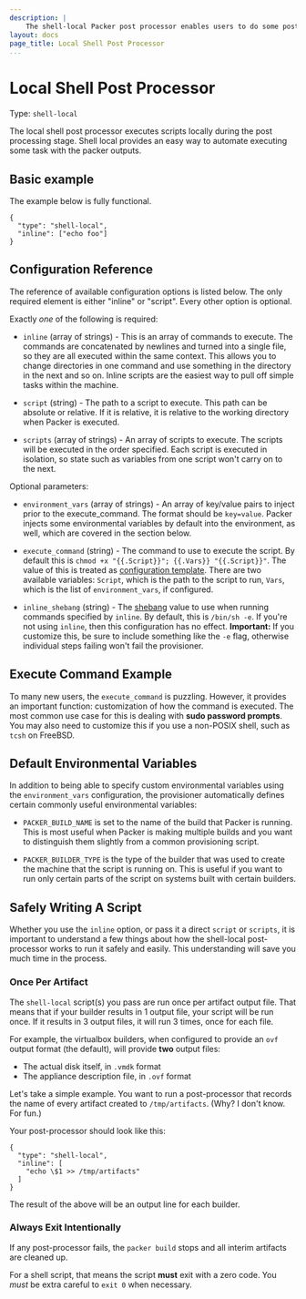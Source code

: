 ```yaml
---
description: |
    The shell-local Packer post processor enables users to do some post processing after artifacts have been built.
layout: docs
page_title: Local Shell Post Processor
...
```


# Local Shell Post Processor

Type: `shell-local`

The local shell post processor executes scripts locally during the post processing stage. Shell local provides an easy
way to automate executing some task with the packer outputs.

## Basic example

The example below is fully functional.

``` {.javascript}
{
  "type": "shell-local",
  "inline": ["echo foo"]
}
```

## Configuration Reference

The reference of available configuration options is listed below. The only
required element is either "inline" or "script". Every other option is optional.

Exactly *one* of the following is required:

-   `inline` (array of strings) - This is an array of commands to execute. The
    commands are concatenated by newlines and turned into a single file, so they
    are all executed within the same context. This allows you to change
    directories in one command and use something in the directory in the next
    and so on. Inline scripts are the easiest way to pull off simple tasks
    within the machine.

-   `script` (string) - The path to a script to execute. This path can be
    absolute or relative. If it is relative, it is relative to the working
    directory when Packer is executed.

-   `scripts` (array of strings) - An array of scripts to execute. The scripts
    will be executed in the order specified. Each script is executed in
    isolation, so state such as variables from one script won't carry on to the
    next.

Optional parameters:

-   `environment_vars` (array of strings) - An array of key/value pairs to
    inject prior to the execute\_command. The format should be `key=value`.
    Packer injects some environmental variables by default into the environment,
    as well, which are covered in the section below.

-   `execute_command` (string) - The command to use to execute the script. By
    default this is `chmod +x "{{.Script}}"; {{.Vars}} "{{.Script}}"`.
    The value of this is treated as [configuration template](/docs/templates/configuration-templates.html).
    There are two available variables: `Script`, which is the path to the script
    to run, `Vars`, which is the list of `environment_vars`, if configured.

-   `inline_shebang` (string) - The
    [shebang](http://en.wikipedia.org/wiki/Shebang_%28Unix%29) value to use when
    running commands specified by `inline`. By default, this is `/bin/sh -e`. If
    you're not using `inline`, then this configuration has no effect.
    **Important:** If you customize this, be sure to include something like the
    `-e` flag, otherwise individual steps failing won't fail the provisioner.

## Execute Command Example

To many new users, the `execute_command` is puzzling. However, it provides an
important function: customization of how the command is executed. The most
common use case for this is dealing with **sudo password prompts**. You may also
need to customize this if you use a non-POSIX shell, such as `tcsh` on FreeBSD.

## Default Environmental Variables

In addition to being able to specify custom environmental variables using the
`environment_vars` configuration, the provisioner automatically defines certain
commonly useful environmental variables:

-   `PACKER_BUILD_NAME` is set to the name of the build that Packer is running.
    This is most useful when Packer is making multiple builds and you want to
    distinguish them slightly from a common provisioning script.

-   `PACKER_BUILDER_TYPE` is the type of the builder that was used to create the
    machine that the script is running on. This is useful if you want to run
    only certain parts of the script on systems built with certain builders.

## Safely Writing A Script

Whether you use the `inline` option, or pass it a direct `script` or `scripts`, it is important to understand a few things about how the shell-local post-processor works to run it safely and easily. This understanding will save you much time in the process.

### Once Per Artifact

The `shell-local` script(s) you pass are run once per artifact output file. That means that if your builder results in 1 output file, your script will be run once. If it results in 3 output files, it will run 3 times, once for each file.

For example, the virtualbox builders, when configured to provide an `ovf` output format (the default), will provide **two** output files:

* The actual disk itself, in `.vmdk` format
* The appliance description file, in `.ovf` format

Let's take a simple example. You want to run a post-processor that records the name of every artifact created to `/tmp/artifacts`. (Why? I don't know. For fun.)

Your post-processor should look like this:


``` {.javascript}
{
  "type": "shell-local",
  "inline": [
    "echo \$1 >> /tmp/artifacts"
  ]
}
```

The result of the above will be an output line for each builder.

### Always Exit Intentionally

If any post-processor fails, the `packer build` stops and all interim artifacts are cleaned up.

For a shell script, that means the script **must** exit with a zero code. You *must* be extra careful to `exit 0` when necessary.

